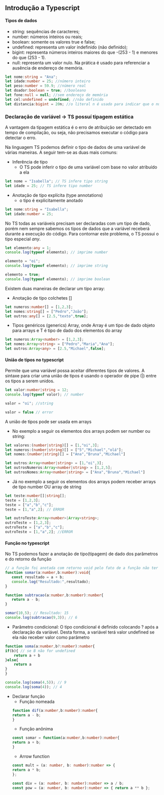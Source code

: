 ## Introdução a Typescript

#### Tipos de dados
- string: sequências de caracteres;
- number: números inteiros ou reais;
- boolean: somente os valores true e false;
- undefined: representa um valor indefinido (não definido);
- bigint: representa números inteiros maiores do que -(253 - 1) e menores do que (253 - 1).
- null: representa um valor nulo. Na prática é usado para referenciar a ausência de endereço de memória. 

```ts
let nome:string = "Ana";
let idade:number = 25; //número inteiro
let peso:number = 59.9; //número real
let doador:boolean = true; //booleano
let fone:null = null; //sem endereço de memória
let cel:undefined = undefined; //não definido
let distancia:bigint = 20n; //o literal n é usado para indicar que o número é bigint

```

### Declaração de variável -> TS possuí tipagem estática
A vantagem da tipagem estática é o erro de atribuição ser detectado em tempo de compilação, ou seja, não precisamos executar o código para detectar o erro.

Na linguagem TS podemos definir o tipo de dados de uma variável de várias maneiras. A seguir tem-se as duas mais comuns:

- Inferência de tipo
    - O TS pode inferir o tipo de uma variável com base no valor atribuído a ela

```ts
let nome = "Isabella"; // TS infere tipo string
let idade = 25; // TS infere tipo number
```

- Anotação de tipo explícita (type annotations)
    - o tipo é explicitamente anotado
```ts
let nome:string = "Isabella";
let idade:number = 25;
```

No TS todas as variáveis precisam ser declaradas com um tipo de dado, porém nem sempre sabemos os tipos de dados que a variável receberá durante a execução do código. Para contornar este problema, o TS possui o tipo especial *any*.

```ts
let elemento:any = 1;
console.log(typeof elemento); // imprime number

elemento = "oi";
console.log(typeof elemento); // imprime string

elemento = true;
console.log(typeof elemento); // imprime boolean
```

Existem duas maneiras de declarar um tipo array:
 - Anotação de tipo colchetes []
 ```ts
 let numeros:number[] = [1,2,3];
 let nomes:string[] = ["Pedro","João"];
 let outros:any[] = [2.5,"texto",true];

 ```
 - Tipos genéricos (generics) Array<T>, onde Array é um tipo de dado objeto para arrays e T é tipo de dado dos elementos do array
 ```ts
 let numeros:Array<number> = [1,2,3];
 let nomes:Array<string> = ["Pedro","Maria","Ana"];
 let outros:Array<any> = [2.5,"Michael",false];
 ```

 #### União de tipos no typescript
 Permite que uma variável possa aceitar diferentes tipos de valores.
 A sintaxe para criar uma união de tipos é usando o operador de pipe (|) entre os tipos a serem unidos.

 ```ts
 let valor:number|string = 12;
 console.log(typeof valor); // number

 valor = "oi"; //string

 valor = false // error
 ```

 A união de tipos pode ser usada em arrays
- No exemplo a seguir os elementos dos arrays podem ser number ou string:
 ```ts
let valores:(number|string)[] = [1,"oi",3];
let numeros:(number|string)[] = ["5","Michael","olá"];
let nomes:(number|string)[] = ["Ana","Bruna","Michael"]

let outros:Array<number|string> = [1,"oi",3];
let outrosNumeros:Array<number|string> = [1,2,5];
let outrosNomes:Array<number|string> = ["Ana","Bruna","Michael"]
 ```

 - Já no exemplo a seguir os elementos dos arrays podem receber arrays de tipo number OU array de string

 ```ts
 let teste:number[]|string[];
teste = [1,2,3];
teste = ["a","b","c"];
teste = [1,"a",2]; // ERROR

let outroTeste:Array<number>|Array<string>;
outroTeste = [1,2,3];
outroTeste = ["a","b","c"];
outroTeste = [1,"a",2]; //ERROR
 ```

 #### Função no typescript
 No TS podemos fazer a anotação de tipo(tipagem) de dado dos parâmetros e do retorno da função

 ```ts
 // a função foi anotada com retorno void pelo fato de a função não ter return no seu corpo
function somar(a:number,b:number):void{
    const resultado = a + b;
    console.log("Resultado:",resultado);
}

function subtracao(a:number,b:number):number{
    return a - b;
}

somar(10,5); // Resultado: 15
console.log(subtracao(9,3)); // 6
 ```

- Parâmetro condicional:
O tipo condicional é definido colocando ? após a declaração da variável. Desta forma, a variável terá valor undefined se ela não receber valor como parâmetro

```ts
function soma(a:number,b?:number):number{
if(b){ // se B não for undefined
    return a + b
}else{
    return a
}
}

console.log(soma(4,5)); // 9
console.log(soma(4)); // 4
```

- Declarar função
    - Função nomeada
    ```ts
    function dif(a:number,b:number):number{
    return a - b;
    }
    ```
    - Função anônima
    ```ts
    const somar = function(a:number,b:number):number{
    return a + b;
    }
    ```
    - Arrow function
    ```ts
    const mult = (a: number, b: number):number => {
    return a * b;
    };
    
    const div = (a: number, b: number):number => a / b;
    const pow = (a: number, b: number):number => { return a ** b };
    ```

